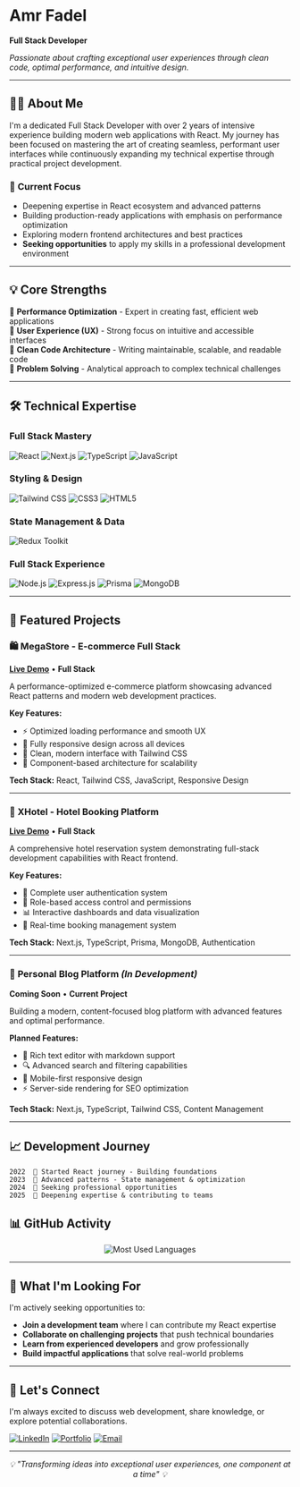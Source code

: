 # Amr Fadel

**Full Stack Developer**

*Passionate about crafting exceptional user experiences through clean code, optimal performance, and intuitive design.*

---

## 👨‍💻 About Me

I'm a dedicated Full Stack Developer with over 2 years of intensive experience building modern web applications with React. My journey has been focused on mastering the art of creating seamless, performant user interfaces while continuously expanding my technical expertise through practical project development.

### 🎯 **Current Focus**
- Deepening expertise in React ecosystem and advanced patterns
- Building production-ready applications with emphasis on performance optimization
- Exploring modern frontend architectures and best practices
- **Seeking opportunities** to apply my skills in a professional development environment

---

## 💡 Core Strengths

🚀 **Performance Optimization** - Expert in creating fast, efficient web applications  
🎨 **User Experience (UX)** - Strong focus on intuitive and accessible interfaces  
🧹 **Clean Code Architecture** - Writing maintainable, scalable, and readable code  
🔧 **Problem Solving** - Analytical approach to complex technical challenges  

---

## 🛠️ Technical Expertise

### **Full Stack Mastery**
![React](https://img.shields.io/badge/React-20232A?style=for-the-badge&logo=react&logoColor=61DAFB)
![Next.js](https://img.shields.io/badge/Next.js-000000?style=for-the-badge&logo=next.js&logoColor=white)
![TypeScript](https://img.shields.io/badge/TypeScript-007ACC?style=for-the-badge&logo=typescript&logoColor=white)
![JavaScript](https://img.shields.io/badge/JavaScript-F7DF1E?style=for-the-badge&logo=javascript&logoColor=black)

### **Styling & Design**
![Tailwind CSS](https://img.shields.io/badge/Tailwind_CSS-38B2AC?style=for-the-badge&logo=tailwind-css&logoColor=white)
![CSS3](https://img.shields.io/badge/CSS3-1572B6?style=for-the-badge&logo=css3&logoColor=white)
![HTML5](https://img.shields.io/badge/HTML5-E34F26?style=for-the-badge&logo=html5&logoColor=white)

### **State Management & Data**
![Redux Toolkit](https://img.shields.io/badge/Redux_Toolkit-593D88?style=for-the-badge&logo=redux&logoColor=white)

### **Full Stack Experience**
![Node.js](https://img.shields.io/badge/Node.js-43853D?style=for-the-badge&logo=node.js&logoColor=white)
![Express.js](https://img.shields.io/badge/Express.js-404D59?style=for-the-badge&logo=express&logoColor=white)
![Prisma](https://img.shields.io/badge/Prisma-3982CE?style=for-the-badge&logo=Prisma&logoColor=white)
![MongoDB](https://img.shields.io/badge/MongoDB-4EA94B?style=for-the-badge&logo=mongodb&logoColor=white)

---

## 🚀 Featured Projects

### 🛍️ **MegaStore** - E-commerce Full Stack
**[Live Demo](https://medastore.vercel.app)** • **Full Stack**

A performance-optimized e-commerce platform showcasing advanced React patterns and modern web development practices.

**Key Features:**
- ⚡ Optimized loading performance and smooth UX
- 📱 Fully responsive design across all devices  
- 🎨 Clean, modern interface with Tailwind CSS
- 🔧 Component-based architecture for scalability

**Tech Stack:** React, Tailwind CSS, JavaScript, Responsive Design

---

### 🏨 **XHotel** - Hotel Booking Platform
**[Live Demo](https://xhotel.vercel.app)** • **Full Stack**

A comprehensive hotel reservation system demonstrating full-stack development capabilities with React frontend.

**Key Features:**
- 🔐 Complete user authentication system
- 👥 Role-based access control and permissions
- 📊 Interactive dashboards and data visualization
- 🏨 Real-time booking management system

**Tech Stack:** Next.js, TypeScript, Prisma, MongoDB, Authentication

---

### 📝 **Personal Blog Platform** *(In Development)*
**Coming Soon** • **Current Project**

Building a modern, content-focused blog platform with advanced features and optimal performance.

**Planned Features:**
- 📝 Rich text editor with markdown support
- 🔍 Advanced search and filtering capabilities
- 📱 Mobile-first responsive design
- ⚡ Server-side rendering for SEO optimization

**Tech Stack:** Next.js, TypeScript, Tailwind CSS, Content Management

---

## 📈 Development Journey

```
2022  🌱 Started React journey - Building foundations
2023  🚀 Advanced patterns - State management & optimization  
2024  💼 Seeking professional opportunities
2025  🎯 Deepening expertise & contributing to teams
```

## 📊 GitHub Activity



<div align="center">
  <img src="https://github-readme-stats.vercel.app/api/top-langs/?username=AmrFadel10&layout=compact&theme=github_dark&hide_border=true&langs_count=8" alt="Most Used Languages" />
</div>

---

## 🎯 What I'm Looking For

I'm actively seeking opportunities to:
- **Join a development team** where I can contribute my React expertise
- **Collaborate on challenging projects** that push technical boundaries  
- **Learn from experienced developers** and grow professionally
- **Build impactful applications** that solve real-world problems

---

## 🤝 Let's Connect

I'm always excited to discuss web development, share knowledge, or explore potential collaborations.

[![LinkedIn](https://img.shields.io/badge/LinkedIn-0077B5?style=for-the-badge&logo=linkedin&logoColor=white)](https://www.linkedin.com/in/amrfadel/)
[![Portfolio](https://img.shields.io/badge/Portfolio-FF5722?style=for-the-badge&logo=todoist&logoColor=white)](https://amr-fadel.vercel.app/)
[![Email](https://img.shields.io/badge/Email-D14836?style=for-the-badge&logo=gmail&logoColor=white)](mailto:afadel1310@gmail.com)

---



<div align="center">
  <i>💡 "Transforming ideas into exceptional user experiences, one component at a time" 💡</i>
</div>
